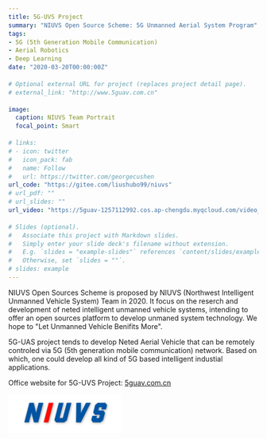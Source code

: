 ```yaml
---
title: 5G-UVS Project
summary: "NIUVS Open Source Scheme: 5G Unmanned Aerial System Program"
tags:
- 5G (5th Generation Mobile Communication)
- Aerial Robotics
- Deep Learning
date: "2020-03-20T00:00:00Z"

# Optional external URL for project (replaces project detail page).
# external_link: "http://www.5guav.com.cn"

image:
  caption: NIUVS Team Portrait
  focal_point: Smart

# links:
# - icon: twitter
#   icon_pack: fab
#   name: Follow
#   url: https://twitter.com/georgecushen
url_code: "https://gitee.com/liushubo99/niuvs"
# url_pdf: ""
# url_slides: ""
url_video: "https://5guav-1257112992.cos.ap-chengdu.myqcloud.com/video_en_zh.mp4"

# Slides (optional).
#   Associate this project with Markdown slides.
#   Simply enter your slide deck's filename without extension.
#   E.g. `slides = "example-slides"` references `content/slides/example-slides.md`.
#   Otherwise, set `slides = ""`.
# slides: example
---
```


NIUVS Open Sources Scheme is proposed by NIUVS (Northwest Intelligent Unmanned Vehicle System) Team in 2020. It focus on the reserch and development of neted intelligent unmanned vehicle systems, intending to offer an open sources platform to develop unmaned system technology. We hope to "Let Unmanned Vehicle Benifits More".

5G-UAS project tends to develop Neted Aerial Vehicle that can be remotely controled via 5G (5th generation mobile communication) network. Based on which, one could develop all kind of 5G based intelligent industial applications.

Office website for 5G-UVS Project: [5guav.com.cn](http://www.5guav.com.cn)

[![](./LOGO.png "Official Website")](http://www.5guav.com.cn)
